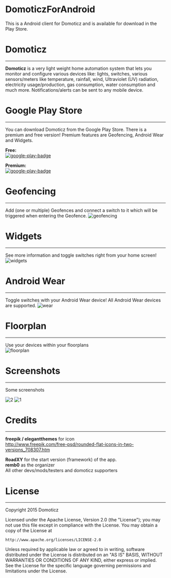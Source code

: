 # DomoticzForAndroid
This is a Android client for Domoticz and is available for download in the Play Store.

# Domoticz
-----
**Domoticz** is a very light weight home automation system that lets you monitor and configure various devices like: lights, switches, various sensors/meters like temperature, rainfall, wind, Ultraviolet (UV) radiation, electricity usage/production, gas consumption, water consumption and much more. Notifications/alerts can be sent to any mobile device.


# Google Play Store
-----
You can download Domoticz from the Google Play Store. There is a premium and free version! Premium features are Geofencing, Android Wear and Widgets.  

**Free:**  
[![google-play-badge](https://cloud.githubusercontent.com/assets/14561640/11994769/a4f0bd22-aa44-11e5-9151-b09c19971c7c.png)](https://play.google.com/store/apps/details?id=nl.hnogames.domoticz)

**Premium:**  
[![google-play-badge](https://cloud.githubusercontent.com/assets/14561640/11994769/a4f0bd22-aa44-11e5-9151-b09c19971c7c.png)](https://play.google.com/store/apps/details?id=nl.hnogames.domoticz.premium)

# Geofencing
-----
Add (one or multiple) Geofences and connect a switch to it which will be triggered when entering the Geofence.
![geofencing](https://cloud.githubusercontent.com/assets/14561640/11994853/4e504300-aa46-11e5-83b1-ae71b9d8f322.png)


# Widgets
-----
See more information and toggle switches right from your home screen!  
![widgets](https://cloud.githubusercontent.com/assets/14561640/11994858/604c018e-aa46-11e5-9892-75bb8a4eb752.png)


# Android Wear
-----
Toggle switches with your Android Wear device!
All Android Wear devices are supported.
![wear](https://cloud.githubusercontent.com/assets/14561640/11994714/ae6705ba-aa43-11e5-8e0c-5586607cdc6d.png)


# Floorplan
-----
Use your devices within your floorplans  
![floorplan](https://cloud.githubusercontent.com/assets/14561640/11994856/5817e6ea-aa46-11e5-8c50-44ded81f7b7d.png)


# Screenshots
-----
Some screenshots

![2](https://cloud.githubusercontent.com/assets/14561640/11994848/3e03224c-aa46-11e5-85c2-6833b6891baf.png)
![1](https://cloud.githubusercontent.com/assets/14561640/11994849/3e27abd0-aa46-11e5-9d28-47185ffb53f6.png)


# Credits
-----
**freepik / elegantthemes** for icon  
http://www.freepik.com/free-psd/rounded-flat-icons-in-two-versions_708307.htm

**RoadXY** for the start version (framework) of the app.  
**remb0** as the organizer   
All other devs/mods/testers and domoticz supporters



# License
-----
Copyright 2015 Domoticz

Licensed under the Apache License, Version 2.0 (the "License");
you may not use this file except in compliance with the License.
You may obtain a copy of the License at

    http://www.apache.org/licenses/LICENSE-2.0

Unless required by applicable law or agreed to in writing, software
distributed under the License is distributed on an "AS IS" BASIS,
WITHOUT WARRANTIES OR CONDITIONS OF ANY KIND, either express or implied.
See the License for the specific language governing permissions and
limitations under the License.
